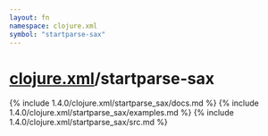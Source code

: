 ```yaml
---
layout: fn
namespace: clojure.xml
symbol: "startparse-sax"
---
```


# [clojure.xml](../)/startparse-sax

{% include 1.4.0/clojure.xml/startparse_sax/docs.md %}
{% include 1.4.0/clojure.xml/startparse_sax/examples.md %}
{% include 1.4.0/clojure.xml/startparse_sax/src.md %}

